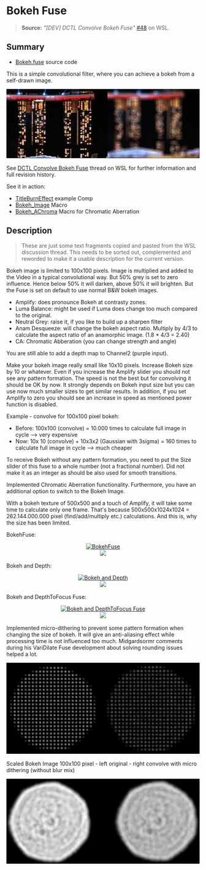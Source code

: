 # Bokeh Fuse

> **Source:** *"\[DEV\] DCTL Convolve Bokeh Fuse"* [\#48](https://www.steakunderwater.com/wesuckless/viewtopic.php?p=37803#p37803) on WSL.


## Summary

- [Bokeh.fuse](Bokeh.fuse) source code

This is a simple convolutional filter, where you can achieve a bokeh from a self-drawn image.

![Example image with and without Bokeh filter applied](Bokeh_example01.jpg)

See [DCTL Convolve Bokeh Fuse](https://www.steakunderwater.com/wesuckless/viewtopic.php?p=37803#p37803) thread on WSL for further information and full revision history.

See it in action:
- [TitleBurnEffect](../../Comp/tida/TitleBurnEffect.md) example Comp
- [Bokeh_Image](../../Macros/tida/Bokeh_Image.md) Macro
- [Bokeh_AChroma](../../Macros/tida/Bokeh_AChroma.md) Macro for Chromatic Aberration

## Description

> These are just some text fragments copied and pasted from the WSL discussion thread. This needs to be sorted out, complemented and reworded to make it a usable description for the current version.

Bokeh image is limited to 100x100 pixels. Image is multiplied and added to the Video in a typical convolutional way. But 50% grey is set to zero influence. Hence below 50% it will darken, above 50% it will brighten. But the Fuse is set on default to use normal B&W bokeh images.

- Amplify: does pronounce Bokeh at contrasty zones.
- Luma Balance: might be used if Luma does change too much compared to the original.
- Neutral Grey: raise it, if you like to build up a sharpen filter
- Anam Desqueeze: will change the bokeh aspect ratio. Multiply by 4/3 to calculate the aspect ratio of an anamorphic image. (1.8 * 4/3 = 2.40)
- CA: Chromatic Abberation (you can change strength and angle)

You are still able to add a depth map to Channel2 (purple input).


Make your bokeh image really small like 10x10 pixels. Increase Bokeh size by 10 or whatever. Even if you increase the Amplify slider you should not see any pattern formation.
The speed is not the best but for convolving it should be OK by now. It strongly depends on Bokeh input size but you can use now much smaller sizes to get similar results. In addition, if you set Amplify to zero you should see an increase in speed as mentioned power function is disabled.

Example - convolve for  100x100 pixel bokeh:
- Before: 100x100  (convolve) = 10.000 times to calculate full image in cycle --> very expensive
- Now: 10x 10 (convolve) + 10x3x2 (Gaussian with 3sigma) = 160 times to calculate full image in cycle --> much cheaper

To receive Bokeh without any pattern formation, you need to put the Size slider of this fuse to a whole number (not a fractional number). Did not make it as an integer as should be also used for smooth transitions.

Implemented Chromatic Aberration functionality. Furthermore, you have an additional option to switch to the Bokeh Image.

With a bokeh texture of 500x500 and a touch of Amplify, it will take some time to calculate only one frame. That's because 500x500x1024x1024 = 262.144.000.000 pixel (find/add/multiply etc.) calculations. And this is, why the size has been limited.


BokehFuse:

<center><a href="http://www.youtube.com/watch?feature=player_embedded&v=LOMFJisTwBY" target="_blank"><img src="http://img.youtube.com/vi/LOMFJisTwBY/maxresdefault.jpg" alt="BokehFuse" width="80%" border="0" /><br /><img src="https://img.shields.io/youtube/views/LOMFJisTwBY?style=social" /></a></center>
<!--
<iframe width="560" height="315" src="https://www.youtube.com/embed/LOMFJisTwBY" title="YouTube video player" frameborder="0" allow="accelerometer; autoplay; clipboard-write; encrypted-media; gyroscope; picture-in-picture" allowfullscreen></iframe>
-->

Bokeh and Depth:
<center><a href="http://www.youtube.com/watch?feature=player_embedded&v=WFAx9-qSc9U" target="_blank"><img src="http://img.youtube.com/vi/WFAx9-qSc9U/maxresdefault.jpg" alt="Bokeh and Depth" width="80%" border="0" /><br /><img src="https://img.shields.io/youtube/views/WFAx9-qSc9U?style=social" /></a></center>
<!--
<iframe width="560" height="315" src="https://www.youtube.com/embed/WFAx9-qSc9U" title="YouTube video player" frameborder="0" allow="accelerometer; autoplay; clipboard-write; encrypted-media; gyroscope; picture-in-picture" allowfullscreen></iframe>
(Input: FastNoise, Text+, Ellipse)
-->

Bokeh and DepthToFocus Fuse:
<center><a href="http://www.youtube.com/watch?feature=player_embedded&v=FCHLosfC9Ds" target="_blank"><img src="http://img.youtube.com/vi/FCHLosfC9Ds/maxresdefault.jpg" alt="Bokeh and DepthToFocus Fuse" width="80%" border="0" /><br /><img src="https://img.shields.io/youtube/views/FCHLosfC9Ds?style=social" /></a></center>
<!--
<iframe width="560" height="315" src="https://www.youtube.com/embed/FCHLosfC9Ds" title="YouTube video player" frameborder="0" allow="accelerometer; autoplay; clipboard-write; encrypted-media; gyroscope; picture-in-picture" allowfullscreen></iframe>
-->

Implemented micro-dithering to prevent some pattern formation when changing the size of bokeh. It will give an anti-aliasing effect while processing time is not influenced too much. Midgardsormr comments during his VariDilate Fuse development about solving rounding issues helped a lot.

![](Bokeh_MicroDithering.png)

Scaled Bokeh Image 100x100 pixel - left original - right convolve with micro dithering (without blur mix)

![](Bokeh_MicroDithering_100x100.png)

